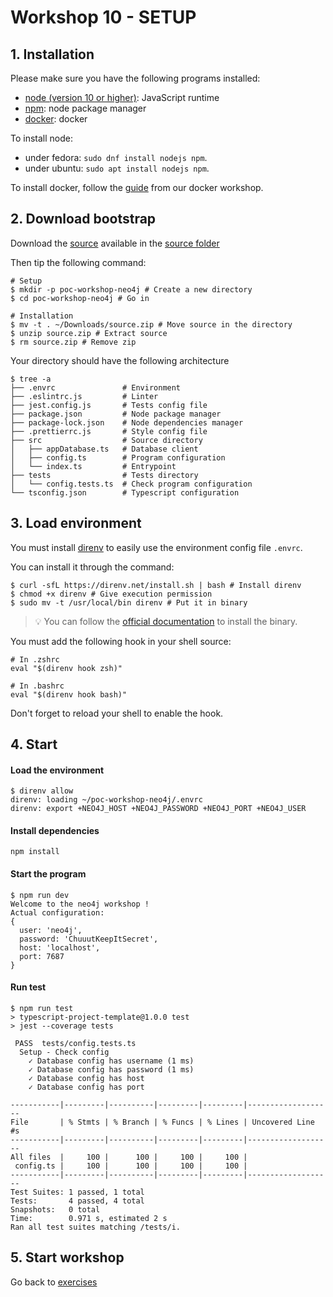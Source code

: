 # Workshop 10 - SETUP

## 1. Installation

Please make sure you have the following programs installed:
- [node (version 10 or higher)](https://github.com/nodejs/node): JavaScript runtime
- [npm](https://www.npmjs.com/): node package manager
- [docker](https://www.docker.com/): docker

To install node:
- under fedora: `sudo dnf install nodejs npm`.
- under ubuntu: `sudo apt install nodejs npm`.

To install docker, follow the [guide](https://github.com/PoCInnovation/Workshops/blob/master/software/04.Docker/SETUP.md) from our docker workshop.

## 2. Download bootstrap

Download the [source](./source/source.zip) available in the [source folder](./source)

Then tip the following command:

```shell
# Setup
$ mkdir -p poc-workshop-neo4j # Create a new directory
$ cd poc-workshop-neo4j # Go in

# Installation
$ mv -t . ~/Downloads/source.zip # Move source in the directory
$ unzip source.zip # Extract source
$ rm source.zip # Remove zip
```

Your directory should have the following architecture 
```shell
$ tree -a
├── .envrc               # Environment
├── .eslintrc.js         # Linter
├── jest.config.js       # Tests config file
├── package.json         # Node package manager
├── package-lock.json    # Node dependencies manager
├── .prettierrc.js       # Style config file
├── src                  # Source directory
│   ├── appDatabase.ts   # Database client
│   ├── config.ts        # Program configuration
│   └── index.ts         # Entrypoint
├── tests                # Tests directory
│   └── config.tests.ts  # Check program configuration
└── tsconfig.json        # Typescript configuration
```

## 3. Load environment

You must install [direnv](https://direnv.net/) to easily use the environment config file `.envrc`.

You can install it through the command:

```shell
$ curl -sfL https://direnv.net/install.sh | bash # Install direnv
$ chmod +x direnv # Give execution permission
$ sudo mv -t /usr/local/bin direnv # Put it in binary
```

> 💡 You can follow the [official documentation](https://direnv.net/docs/installation.html) to install the binary.

You must add the following hook in your shell source:

```shell
# In .zshrc
eval "$(direnv hook zsh)"

# In .bashrc
eval "$(direnv hook bash)"
```

Don't forget to reload your shell to enable the hook.

## 4. Start

#### Load the environment

```shell
$ direnv allow
direnv: loading ~/poc-workshop-neo4j/.envrc                                                                                                                                                    
direnv: export +NEO4J_HOST +NEO4J_PASSWORD +NEO4J_PORT +NEO4J_USER
```

#### Install dependencies

```
npm install
```

#### Start the program

```shell
$ npm run dev
Welcome to the neo4j workshop !
Actual configuration:
{
  user: 'neo4j',
  password: 'ChuuutKeepItSecret',
  host: 'localhost',
  port: 7687
}

```

#### Run test

```shell
$ npm run test
> typescript-project-template@1.0.0 test
> jest --coverage tests

 PASS  tests/config.tests.ts
  Setup - Check config
    ✓ Database config has username (1 ms)
    ✓ Database config has password (1 ms)
    ✓ Database config has host
    ✓ Database config has port

-----------|---------|----------|---------|---------|-------------------
File       | % Stmts | % Branch | % Funcs | % Lines | Uncovered Line #s 
-----------|---------|----------|---------|---------|-------------------
All files  |     100 |      100 |     100 |     100 |                   
 config.ts |     100 |      100 |     100 |     100 |                   
-----------|---------|----------|---------|---------|-------------------
Test Suites: 1 passed, 1 total
Tests:       4 passed, 4 total
Snapshots:   0 total
Time:        0.971 s, estimated 2 s
Ran all test suites matching /tests/i.
```

## 5. Start workshop

Go back to [exercises](./README.md)
